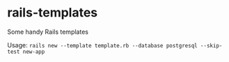 # rails-templates
Some handy Rails templates

Usage: `rails new --template template.rb --database postgresql --skip-test new-app`
